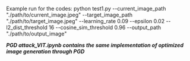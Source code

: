 Example run for the codes: python test1.py --current_image_path "./path/to/current_image.jpeg" --target_image_path "./path/to/target_image.jpeg" --learning_rate 0.09 --epsilon 0.02 --l2_dist_threshold 16 --cosine_sim_threshold 0.96 --output_path "./path/to/output_image"

***PGD attack_VIT.ipynb contains the same implementation of optimized image generation through PGD***
